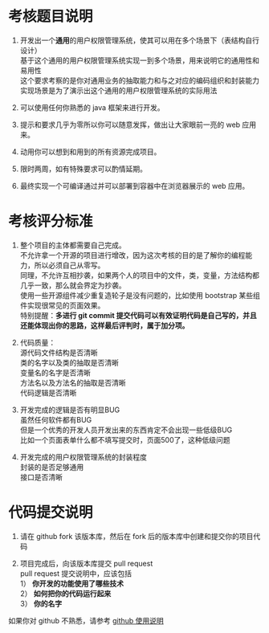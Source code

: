# 考核题目说明

1. 开发出一个**通用**的用户权限管理系统，使其可以用在多个场景下（表结构自行设计）  
   基于这个通用的用户权限管理系统实现一到多个场景，用来说明它的通用性和易用性  
   这个要求考察的是你对通用业务的抽取能力和与之对应的编码组织和封装能力  
   实现场景是为了演示出这个通用的用户权限管理系统的实际用法  

2. 可以使用任何你熟悉的 java 框架来进行开发。   

3. 提示和要求几乎为零所以你可以随意发挥，做出让大家眼前一亮的 web 应用来。  

4. 动用你可以想到和用到的所有资源完成项目。  

5. 限时两周，如有特殊要求可以酌情延期。

6. 最终实现一个可编译通过并可以部署到容器中在浏览器展示的 web 应用。  

# 考核评分标准
1. 整个项目的主体都需要自己完成。  
  不允许拿一个开源的项目进行增改，因为这次考核的目的是了解你的编程能力，所以必须自己从零写。  
  同理，不允许互相抄袭，如果两个人的项目中的文件，类，变量，方法结构都几乎一致，那么就会界定为抄袭。  
  使用一些开源组件减少重复造轮子是没有问题的，比如使用 bootstrap 某些组件实现很常见的页面效果。  
  特别提醒：**多进行 git commit 提交代码可以有效证明代码是自己写的，并且还能体现出你的思路，这样最后评判时，属于加分项。**

2. 代码质量：  
  源代码文件结构是否清晰  
  类的名字以及类的抽取是否清晰  
  变量名的名字是否清晰  
  方法名以及方法名的抽取是否清晰  
  代码逻辑是否清晰  

3. 开发完成的逻辑是否有明显BUG  
  虽然任何软件都有BUG  
  但是一个优秀的开发人员开发出来的东西肯定不会出现一些低级BUG  
  比如一个页面表单什么都不填写提交时，页面500了，这种低级问题  

4. 开发完成的用户权限管理系统的封装程度  
   封装的是否足够通用  
   接口是否清晰  


# 代码提交说明
1. 请在 github fork 该版本库，然后在 fork 后的版本库中创建和提交你的项目代码

2. 项目完成后，向该版本库提交 pull request  
pull request 提交说明中，应该包括  
1） **你开发的功能使用了哪些技术**   
2） **如何把你的代码运行起来**   
3） **你的名字**   

如果你对 github 不熟悉，请参考 [github 使用说明](README_GITHUB.md)
